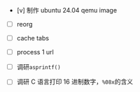* [v] 制作 ubuntu 24.04 qemu image

* [ ] reorg

* [ ] cache tabs

* [ ] process 1 url

* [ ] 调研`asprintf()`

* [ ] 调研 C 语言打印 16 进制数字，`%08x`的含义